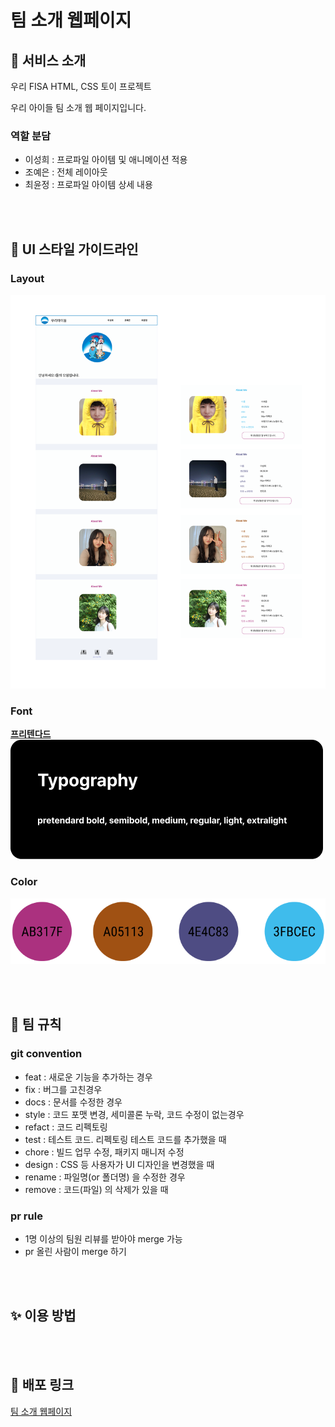 # 팀 소개 웹페이지

## 🍦 서비스 소개

우리 FISA HTML, CSS 토이 프로젝트

우리 아이들 팀 소개 웹 페이지입니다.

### 역할 분담
- 이성희 : 프로파일 아이템 및 애니메이션 적용
- 조예은 : 전체 레이아웃
- 최윤정 : 프로파일 아이템 상세 내용

<br /><br />

## 💄 UI 스타일 가이드라인

### Layout
![사진](src/wire_frame.png)

### Font
**[프리텐다드](https://noonnu.cc/font_page/694)**
![프리텐다드](src/font.png)


### Color

![색상 사진](src/color.png)

<br><br>

## 📜 팀 규칙

### git convention
- feat : 새로운 기능을 추가하는 경우
- fix : 버그를 고친경우
- docs : 문서를 수정한 경우
- style : 코드 포맷 변경, 세미콜론 누락, 코드 수정이 없는경우
- refact : 코드 리펙토링
- test : 테스트 코드. 리펙토링 테스트 코드를 추가했을 때
- chore : 빌드 업무 수정, 패키지 매니저 수정
- design : CSS 등 사용자가 UI 디자인을 변경했을 때
- rename : 파일명(or 폴더명) 을 수정한 경우
- remove : 코드(파일) 의 삭제가 있을 때

### pr rule
- 1명 이상의 팀원 리뷰를 받아야 merge 가능
- pr 올린 사람이 merge 하기

<br><br>

## ✨ 이용 방법



<br><br>

## 🔗 배포 링크

[팀 소개 웹페이지](https://woorifisa-service-dev-3rd.github.io/frontend-1st-wooriIdle/)

<br><br>
